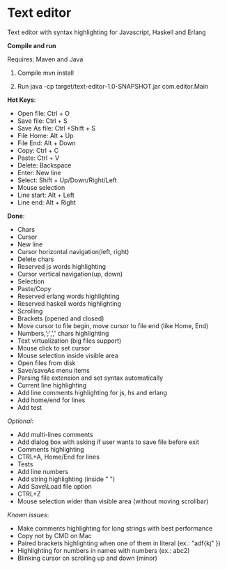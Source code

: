 # Text editor

Text editor with syntax highlighting for Javascript, Haskell and Erlang

**Compile and run**

Requires: Maven and Java

1) Compile
mvn install

2) Run
java -cp target/text-editor-1.0-SNAPSHOT.jar com.editor.Main

**Hot Keys**:

* Open file: Ctrl + O
* Save file: Ctrl + S
* Save As file: Ctrl +Shift + S
* File Home: Alt + Up
* File End: Alt + Down
* Copy: Ctrl + C
* Paste: Ctrl + V
* Delete: Backspace
* Enter: New line
* Select: Shift + Up/Down/Right/Left
* Mouse selection
* Line start: Alt + Left
* Line end: Alt + Right

**Done**:

* Chars
* Cursor
* New line
* Cursor horizontal navigation(left, right)
* Delete chars
* Reserved js words highlighting
* Cursor vertical navigation(up, down)
* Selection
* Paste/Copy
* Reserved erlang words highlighting
* Reserved haskell words highlighting
* Scrolling
* Brackets (opened and closed)
* Move cursor to file begin, move cursor to file end (like Home, End)
* Numbers,';',',' chars highlighting
* Text virtualization (big files support)
* Mouse click to set cursor
* Mouse selection inside visible area
* Open files from disk
* Save/saveAs menu items
* Parsing file extension and set syntax automatically
* Current line highlighting
* Add line comments highlighting for js, hs and erlang
* Add home/end for lines
* Add test

*Optional*:

* Add multi-lines comments
* Add dialog box with asking if user wants to save file before exit
* Comments highlighting
* CTRL+A, Home/End for lines
* Tests
* Add line numbers
* Add string highlighting (inside " ")
* Add Save\Load file option
* CTRL+Z
* Mouse selection wider than visible area (without moving scrollbar)

*Known issues*:

* Make comments highlighting for long strings with best performance
* Copy not by CMD on Mac
* Paired brackets highlighting when one of them in literal (ex.: "adf{kj" })
* Highlighting for numbers in names with numbers (ex.: abc2)
* Blinking cursor on scrolling up and down (minor)

